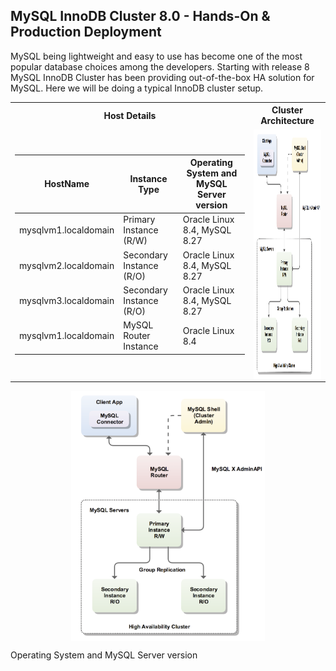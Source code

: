 ## MySQL InnoDB Cluster 8.0 - Hands-On & Production Deployment

MySQL being lightweight and easy to use has become one of the most popular database choices among the developers. Starting with release 8 MySQL InnoDB Cluster has been providing out-of-the-box HA solution for MySQL. Here we will be doing a typical InnoDB cluster setup.

<table>
<tr><th>Host Details </th><th>Cluster Architecture</th></tr>
<tr><td>

| HostName | Instance Type | Operating System and MySQL Server version |
| ----------- | ----------- | -----------------|
| mysqlvm1.localdomain| Primary Instance (R/W) | Oracle Linux 8.4, MySQL 8.27 |
| mysqlvm2.localdomain| Secondary Instance (R/O) | Oracle Linux 8.4, MySQL 8.27 |
| mysqlvm3.localdomain| Secondary Instance  (R/O)| Oracle Linux 8.4, MySQL 8.27 |
| mysqlvm1.localdomain| MySQL Router Instance| Oracle Linux 8.4 |

</td>
<td>

<img src="imgs/innodb-cluster.png" alt="Cluster Architecture" height="400" style="display: block; margin-left: auto; margin-right: auto;"> 

</td>
</tr> </table>


<img src="imgs/innodb-cluster.png" alt="Cluster Architecture" height="400" style="display: block; margin-left: auto; margin-right: auto;">  

	
Operating System and MySQL Server version